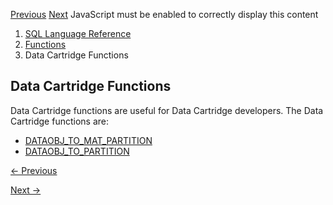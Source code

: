 [Previous](Analytic-Functions.md) [Next](Model-Functions.md) JavaScript
must be enabled to correctly display this content

  1. [SQL Language Reference ](index.md)
  2. [Functions](Functions.md)
  3. Data Cartridge Functions 

## Data Cartridge Functions

Data Cartridge functions are useful for Data Cartridge developers. The Data
Cartridge functions are:

  * [DATAOBJ_TO_MAT_PARTITION](DATAOBJ_TO_MAT_PARTITION.md#GUID-195AC748-0C9E-4A68-B2BC-2411DE435375)
  * [DATAOBJ_TO_PARTITION](DATAOBJ_TO_PARTITION.md#GUID-B6F62AFF-0AE1-469B-98B1-589A2D07F3A3)


[← Previous](Analytic-Functions.md)

[Next →](Model-Functions.md)

